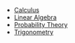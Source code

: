 * [Calculus](./Calculus/)
* [Linear Algebra](./Linear-Algebra/)
* [Probability Theory](./Probability-Theory/)
* [Trigonometry](./Trigonometry/)